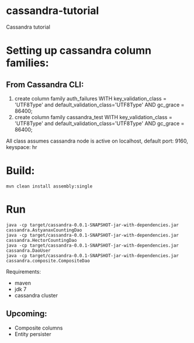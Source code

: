 cassandra-tutorial
==================

Cassandra tutorial

Setting up cassandra column families:
=====================================

From Cassandra CLI:
-------------------

1. create column family auth_failures WITH key_validation_class = 'UTF8Type' and default_validation_class='UTF8Type' AND gc_grace = 86400;
2. create column family cassandra_test WITH key_validation_class = 'UTF8Type' and default_validation_class='UTF8Type' AND gc_grace = 86400;

All class assumes cassandra node is active on localhost, default port: 9160, keyspace: hr

Build:
======
    mvn clean install assembly:single

Run
===

    java -cp target/cassandra-0.0.1-SNAPSHOT-jar-with-dependencies.jar cassandra.AstyanaxCountingDao
    java -cp target/cassandra-0.0.1-SNAPSHOT-jar-with-dependencies.jar cassandra.HectorCountingDao
    java -cp target/cassandra-0.0.1-SNAPSHOT-jar-with-dependencies.jar cassandra.DaoUser
    java -cp target/cassandra-0.0.1-SNAPSHOT-jar-with-dependencies.jar cassandra.composite.CompositeDao


Requirements:

- maven
- jdk 7
- cassandra cluster


Upcoming:
---------

- Composite columns
- Entity persister